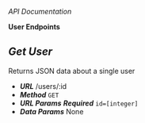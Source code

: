 *API Documentation*

**User Endpoints**

***Get User***
---
Returns JSON data about a single user
* ***URL***
/users/:id
* ***Method***
`GET`
* ***URL Params***
***Required***
`id=[integer]`
* ***Data Params***
None
